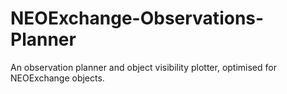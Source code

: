 # NEOExchange-Observations-Planner
 An observation planner and object visibility plotter, optimised for NEOExchange objects.
